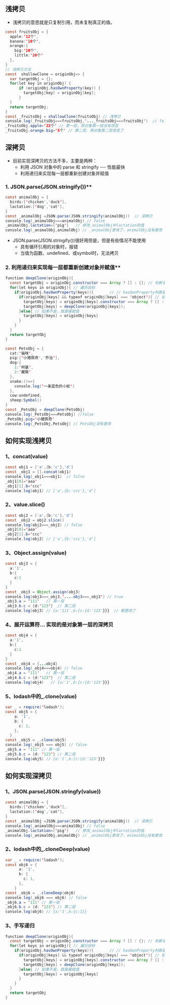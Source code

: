 

## 浅拷贝

- 浅拷贝的意思就是只复制引用，而未复制真正的值。
```java
const fruitsObj = {
  apple:'12个',
  banana:'10个',
  orange:{
    big:'10个',
    little:'20个'
  },
}
// 浅拷贝方法
const  shallowClone = originObj=> {
  var targetObj = {};
  for(let key in originObj) {
      if (originObj.hasOwnProperty(key)) {
        targetObj[key] = originObj[key];
      }
  }
  return targetObj;
}
const _fruitsObj = shallowClone(fruitsObj) // 浅拷贝
console.log(_fruitsObj===fruitsObj,'..._fruitsObj===fruitsObj')  // false
_fruitsObj.apple='22个' // 第一层，原对象第一层没有改变
_fruitsObj.orange.big='5个' // 第二层，原对象第二层改变了
```  
## 深拷贝
- 目前实现深拷贝的方法不多，主要是两种：
  - 利用 JSON 对象中的 parse 和 stringify --- 性能最快
  - 利用递归来实现每一层都重新创建对象并赋值

### 1. JSON.parse(JSON.stringify())**
```java
const animalObj = {
  birds:['chicken','duck'],
  lactation:['dog','cat'],
}
const _animalObj =JSON.parse(JSON.stringify(animalObj))  // 深拷贝
console.log(_animalObj===animalObj) // false
_animalObj.lactation=['pig']   // 修改_animalObj中lactation的值
console.log(_animalObj,animalObj) // _animalObj更改了，animalObj没有更改
```
- JSON.parse(JSON.stringify())很好用但是，但是有些情况不能使用
  - 具有循环引用的对象时，报错
  - 当值为函数、undefined、或symbol时，无法拷贝

### 2. 利用递归来实现每一层都重新创建对象并赋值**
```java
function deepClone(originObj){
  const targetObj = originObj.constructor === Array ? [] : {}; // 判断复制的目标是数组还是对象
  for(let keys in originObj){ // 遍历目标
    if(originObj.hasOwnProperty(keys)){       // // hasOwnProperty判断是否为自身属性
      if(originObj[keys] && typeof originObj[keys] === 'object'){ // 如果值是对象，就递归一下
        targetObj[keys] = originObj[keys].constructor === Array ? [] : {}
        targetObj[keys] = deepClone(originObj[keys]);
      }else{ // 如果不是，就直接赋值
        targetObj[keys] = originObj[keys]
      }
    }
  }
  return targetObj
}
```

```java
const PetsObj = {
  cat:'猫咪',
  pig:['小猪佩奇','乔治'],
  dog:{
    1:'柯基',
    2:'藏獒'
  },
  snake:()=>{
    console.log('一条蓝色的小蛇')
  },
  cow:undefined,
  sheep:Symbol()
}
const _PetsObj = deepClone(PetsObj)
console.log(_PetsObj===PetsObj) //false
_PetsObj.pig='小猪佩奇'
console.log(_PetsObj,PetsObj) // PetsObj没有更改
```
## 如何实现浅拷贝
### 1、concat(value)
```java
const obj1 = ['a',{b:'c'},'d']
const _obj1 = [].concat(obj1)
console.log(_obj1===obj1)  // false
_obj1[0]='aaa'
_obj1[1].b='ccc'
console.log(obj1) // ['a',{b:'ccc'},'d'] 
```
### 2、value.slice()
```java
const obj2 = ['a',{b:'c'},'d']
const _obj2 = obj2.slice()
console.log(obj2===_obj2) // false
_obj2[0]='aaa'
_obj2[1].b='ccc'
console.log(obj2) // ['a',{b:'ccc'},'d'] 
```
### 3、Object.assign(value)
```java
const obj3 = {
  a:'1',
  b:{
    c:1
  }
}
const _obj3 = Object.assign(obj3)
console.log(obj3===_obj3,'....obj3===_obj3') // true
_obj3.a = '111'   // 第一层
_obj3.b.c = {d:'123'}  // 第二层
console.log(obj3) // {a:'111',b:{c:{d:'123'}}}  // 都更改了
```
### 4、展开运算符... 实现的是对象第一层的深拷贝
```java
const obj4 = {
  a:'1',
  b:{
    c:1
  }
}
const _obj4 = {...obj4}
console.log(_obj4===obj4) // false
_obj4.a = '111'   // 第一层
_obj4.b.c = {d:'123'}  // 第二层
console.log(obj4)   // {a:'1',b:{c:{d:'123'}}}
```
### 5、lodash中的_.clone(value)

```java
var _ = require('lodash');
const obj5 = {
    a: '1',
    b: {
      c: 1,
    },
  }
const _obj5 = _.clone(obj5)
console.log(_obj5 === obj5) // false
_obj5.a = '111' // 第一层
_obj5.b.c = {d: '123'} // 第二层
console.log(obj5) // {a:'1',b:{c:{d:'123'}}}
```

## 如何实现深拷贝
### 1、JSON.parse(JSON.stringfy(value))

```java
const animalObj = {
  birds:['chicken','duck'],
  lactation:['dog','cat'],
}
const _animalObj =JSON.parse(JSON.stringify(animalObj))  // 深拷贝
console.log(_animalObj===animalObj) // false
_animalObj.lactation=['pig']   // 修改_animalObj中lactation的值
console.log(_animalObj,animalObj) // _animalObj更改了，animalObj没有更改
```

### 2、lodash中的_.cloneDeep(value)

```java
var _ = require('lodash');
const obj6 = {
      a: '1',
      b: {
        c: 1,
      },
    }
const _obj6 = _.cloneDeep(obj6)
console.log(_obj6 === obj6) // false
_obj6.a = '111' // 第一层
_obj6.b.c = {d: '123'} // 第二层
console.log(obj6) // {a:'1',b:{c:1}}
```
### 3、手写递归

```java
function deepClone(originObj){
  const targetObj = originObj.constructor === Array ? [] : {}; // 判断复制的目标是数组还是对象
  for(let keys in originObj){ // 遍历目标
    if(originObj.hasOwnProperty(keys)){       // // hasOwnProperty判断是否为自身属性
      if(originObj[keys] && typeof originObj[keys] === 'object'){ // 如果值是对象，就递归一下
        targetObj[keys] = originObj[keys].constructor === Array ? [] : {}
        targetObj[keys] = deepClone(originObj[keys]);
      }else{ // 如果不是，就直接赋值
        targetObj[keys] = originObj[keys]
      }
    }
  }
  return targetObj
}
```




